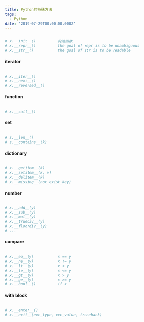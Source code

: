 ```yaml
---
title: Python的特殊方法
tags:
  - Python
date: '2019-07-29T00:00:00.000Z'
---
```


```python

# x.__init__()          构造函数
# x.__repr__()          the goal of repr is to be unambiguous
# x.__str__()           the goal of str is to be readable


```



#### iterator


```python

# x.__iter__()
# x.__next__()
# x.__reversed__()

```

#### function

```python

# x.__call__()

```


#### set

```python

# s.__len__()
# s.__contains__(k)

```


#### dictionary

```python

# x.__getitem__(k)
# x.__setitem__(k, v)
# x.__delitem__(k)
# x.__missing__(not_exist_key)

```


#### number

```python

# x.__add__(y)
# x.__sub__(y)
# x.__mul__(y)
# x.__truediv__(y)
# x.__floordiv__(y)
# ...

```


#### compare

```python

# x.__eq__(y)           x == y
# x.__ne__(y)           x != y
# x.__lt__(y)           x < y
# x.__le__(y)           x <= y
# x.__gt__(y)           x > y
# x.__ge__(y)           x >= y 
# x.__bool__()          if x

```

#### with block

```python

# x.__enter__()
# x.__exit__(exc_type, exc_value, traceback)

```
